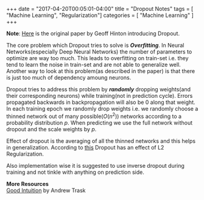+++ date = "2017-04-20T00:05:01-04:00" 
title = "Dropout Notes" 
tags = [ "Machine Learning", "Regularization"] categories = [ "Machine Learning" ] 
+++


<b>Note</b>: [Here](http://www.jmlr.org/papers/volume15/srivastava14a.old/source/srivastava14a.pdf) is the original paper by Geoff Hinton introducing Dropout.


The core problem which Dropout tries to solve is <b><i>Overfitting</b></i>. In Neural Networks(especially Deep Neural Networks) the number of parameters to optimize are way too much. This leads to overfitting on train-set i.e. they tend to learn the noise in train-set and are not able to generalize well. Another way to look at this problem(as described in the paper) is that there is just too much of dependency amoung neurons.

Dropout tries to address this problem by <b><i>randomly</b></i> dropping weights(and their corresponding neurons) while training(not in prediction cycle). Errors propagated backwards in backpropagation will also be 0 along that weight. In each training epoch we randomly drop weights i.e. we randomly choose a thinned network out of many possible($O(n^2)$) networks according to a probability distribution <i>p</i>. When predicting we use the full network without dropout and the scale weights by <i>p</i>.

Effect of dropout is the averaging of all the thinned networks and this helps in generalization. According to [this](http://papers.nips.cc/paper/4882-dropout-training-as-adaptive-regularization.pdf) Dropout has an effect of L2 Regularization.

Also implementation wise it is suggested to use inverse dropout during training and not tinkle with anything on prediction side.

<b>More Resources</b><br/>
[Good Intuition](http://iamtrask.github.io/2015/07/28/dropout/) by Andrew Trask